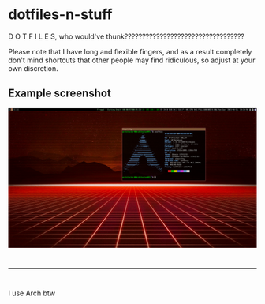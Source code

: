 # dotfiles-n-stuff

D O T F I L E S, who would've thunk??????????????????????????????????

Please note that I have long and flexible fingers, and as a result completely don't mind shortcuts that other people may find ridiculous, so adjust at your own discretion.

## Example screenshot

![yes](example.jpg)

#

---

#

#

I use Arch btw
